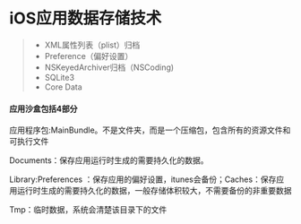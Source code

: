 # iOS应用数据存储技术

> * XML属性列表（plist）归档
> * Preference（偏好设置）
> * NSKeyedArchiver归档（NSCoding\)
> * SQLite3
> * Core Data

#### 

#### 

#### 

#### 应用沙盒包括4部分

应用程序包:MainBundle。不是文件夹，而是一个压缩包，包含所有的资源文件和可执行文件

Documents：保存应用运行时生成的需要持久化的数据。

Library:Preferences ：保存应用的偏好设置，itunes会备份；Caches：保存应用运行时生成的需要持久化的数据，一般存储体积较大，不需要备份的非重要数据

Tmp：临时数据，系统会清楚该目录下的文件

